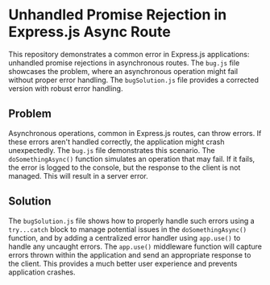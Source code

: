 # Unhandled Promise Rejection in Express.js Async Route

This repository demonstrates a common error in Express.js applications: unhandled promise rejections in asynchronous routes.  The `bug.js` file showcases the problem, where an asynchronous operation might fail without proper error handling.  The `bugSolution.js` file provides a corrected version with robust error handling.

## Problem

Asynchronous operations, common in Express.js routes, can throw errors.  If these errors aren't handled correctly, the application might crash unexpectedly.  The `bug.js` file demonstrates this scenario.  The `doSomethingAsync()` function simulates an operation that may fail.  If it fails, the error is logged to the console, but the response to the client is not managed.  This will result in a server error. 

## Solution

The `bugSolution.js` file shows how to properly handle such errors using a `try...catch` block to manage potential issues in the `doSomethingAsync()` function, and by adding a centralized error handler using `app.use()` to handle any uncaught errors.  The `app.use()` middleware function will capture errors thrown within the application and send an appropriate response to the client. This provides a much better user experience and prevents application crashes.